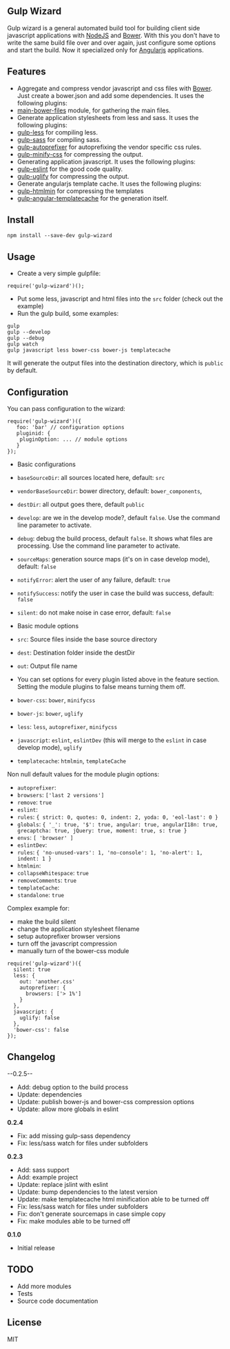 ## Gulp Wizard

Gulp wizard is a general automated build tool for building client side javascript applications with [NodeJS](https://nodejs.org/) and [Bower](http://bower.io/).
With this you don't have to write the same build file over and over again, just configure some options and start the build.
Now it specialized only for [Angularjs](https://angularjs.org/) applications.

## Features

* Aggregate and compress vendor javascript and css files with [Bower](http://bower.io/). Just create a bower.json and add some dependencies. It uses the following plugins:
 * [main-bower-files](https://github.com/ck86/main-bower-files) module, for gathering the main files.
* Generate application stylesheets from less and sass. It uses the following plugins:
 * [gulp-less](https://github.com/plus3network/gulp-less) for compiling less.
 * [gulp-sass](https://github.com/dlmanning/gulp-sass) for compiling sass.
 * [gulp-autoprefixer](https://github.com/sindresorhus/gulp-autoprefixer) for autoprefixing the vendor specific css rules.
 * [gulp-minify-css](https://github.com/jonathanepollack/gulp-minify-css) for compressing the output.
* Generating application javascript. It uses the following plugins:
 * [gulp-eslint](https://github.com/adametry/gulp-eslint) for the good code quality.
 * [gulp-uglify](https://github.com/terinjokes/gulp-uglify) for compressing the output.
* Generate angularjs template cache. It uses the following plugins:
 * [gulp-htmlmin](https://github.com/jonschlinkert/gulp-htmlmin) for compressing the templates
 * [gulp-angular-templatecache](https://github.com/miickel/gulp-angular-templatecache) for the generation itself.

## Install

```
npm install --save-dev gulp-wizard
```

## Usage

* Create a very simple gulpfile:
 ```
 require('gulp-wizard')();
 ```

* Put some less, javascript and html files into the `src` folder (check out the example)
* Run the gulp build, some examples:
 
```
gulp
gulp --develop
gulp --debug
gulp watch
gulp javascript less bower-css bower-js templatecache
```

It will generate the output files into the destination directory, which is `public` by default.


## Configuration

You can pass configuration to the wizard:

```
require('gulp-wizard')({
   foo: 'bar' // configuration options
   pluginid: {
   	pluginOption: ... // module options
   }
});
```

* Basic configurations
 * `baseSourceDir`: all sources located here, default: `src`
 * `vendorBaseSourceDir`: bower directory, default: `bower_components`,
 * `destDir`: all output goes there, default `public`
 * `develop`: are we in the develop mode?, default `false`. Use the command line parameter to activate.
 * `debug`: debug the build process, default `false`. It shows what files are processing. Use the command line parameter to activate.
 * `sourceMaps`: generation source maps (it's on in case develop mode), default: `false`
 * `notifyError`: alert the user of any failure, default: `true`
 * `notifySuccess`: notify the user in case the build was success, default: `false`
 * `silent`: do not make noise in case error, default: `false`

* Basic module options
 * `src`: Source files inside the base source directory
 * `dest`: Destination folder inside the destDir
 * `out`: Output file name

* You can set options for every plugin listed above in the feature section. Setting the module plugins to false means turning them off. 
 * `bower-css`: `bower`, `minifycss`
 * `bower-js`: `bower`, `uglify`
 * `less`: `less`, `autoprefixer`, `minifycss`
 * `javascript`: `eslint`, `eslintDev` (this will merge to the `eslint` in case develop mode), `uglify`
 * `templatecache`: `htmlmin`, `templateCache`

Non null default values for the module plugin options:
* `autoprefixer`: 
 * `browsers`: `['last 2 versions']`
 * `remove`: `true`
* `eslint`:
 * `rules`: `{ strict: 0, quotes: 0, indent: 2, yoda: 0, 'eol-last': 0 }`
 * `globals`: `{ '_': true, '$': true, angular: true, angularI18n: true, grecaptcha: true, jQuery: true, moment: true, s: true }`
 * `envs`: `[ 'browser' ]`
* `eslintDev`:
 * `rules`: `{ 'no-unused-vars': 1, 'no-console': 1, 'no-alert': 1, indent: 1 }`
* `htmlmin`:
 * `collapseWhitespace`: `true`
 * `removeComments`: `true`
* `templateCache`:
 * `standalone`: `true`

Complex example for:
* make the build silent
* change the application stylesheet filename
* setup autoprefixer browser versions
* turn off the javascript compression
* manually turn of the bower-css module

```
require('gulp-wizard')({
  silent: true
  less: {
    out: 'another.css'
    autoprefixer: {
      browsers: ['> 1%']
    }
  },
  javascript: {
    uglify: false
  },
  'bower-css': false
});
```

## Changelog

--0.2.5--
- Add: debug option to the build process
- Update: dependencies
- Update: publish bower-js and bower-css compression options
- Update: allow more globals in eslint

__0.2.4__
- Fix: add missing gulp-sass dependency
- Fix: less/sass watch for files under subfolders

__0.2.3__
- Add: sass support
- Add: example project
- Update: replace jslint with eslint
- Update: bump dependencies to the latest version
- Update: make templatecache html minification able to be turned off
- Fix: less/sass watch for files under subfolders
- Fix: don't generate sourcemaps in case simple copy
- Fix: make modules able to be turned off

__0.1.0__ 
- Initial release

## TODO

- Add more modules
- Tests
- Source code documentation

## License

MIT